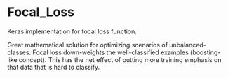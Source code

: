# Focal_Loss

Keras implementation for focal loss function.

Great mathematical solution for optimizing scenarios of unbalanced-classes.
Focal loss down-weights the well-classified examples (boosting-like concept). 
This has the net effect of putting more training emphasis on that data that is hard to classify. 



